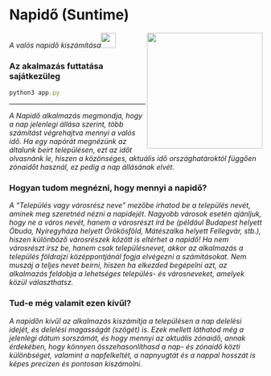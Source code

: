 # Napidő (Suntime)
<img align='right' src="https://suntime.stonawski.hu/static/icon-512.png" width="230">
<p><em>A valós napidő kiszámítása<img src="https://media4.giphy.com/media/v1.Y2lkPTc5MGI3NjExaGgwbWgzdnAxbGZ3azk0ZHJiZ3ZlNXdjbDl1bjR3cmQyY2dpc3hidyZlcD12MV9pbnRlcm5hbF9naWZfYnlfaWQmY3Q9cw/F0HOpzaUXInKxPLtr9/giphy.gif" width="30">
</em></p>

### Az akalmazás futtatása sajátkezüleg

```javascript
python3 app.py
```
---
<em>A Napidő alkalmazás megmondja, hogy a nap jelenlegi állása szerint, több számítást végrehajtva mennyi a valós idő. Ha egy napórát megnézünk az általunk beírt településen, ezt az időt olvasnánk le, hiszen a közönséges, aktuális idő országhatároktól függően zónaidőt használ, ez pedig a nap állásának elvét.
</em>
### Hogyan tudom megnézni, hogy mennyi a napidő?
<em>A “Település vagy városrész neve” mezőbe írhatod be a település nevét, aminek meg szeretnéd nézni a napidejét. Nagyobb városok esetén ajánljuk, hogy ne a város nevét, hanem a városrészt írd be (például Budapest helyett Óbuda, Nyíregyháza helyett Örökösföld, Mátészalka helyett Fellegvár, stb.), hiszen különböző városrészek között is eltérhet a napidő! Ha nem városrészt írsz be, hanem csak településnevet, akkor az alkalmazás a település földrajzi középpontjánál fogja elvégezni a számításokat. Nem muszáj a teljes nevet beírni, hiszen ha elkezded begépelni azt, az alkalmazás feldobja a lehetséges település- és városneveket, amelyek közül választhatsz.</em>
### Tud-e még valamit ezen kívűl?
<em>A napidőn kívűl az alkalmazás kiszámítja a településen a nap delelési idejét, és delelési magasságát (szögét) is. Ezek mellett láthatod még a jelenlegi dátum sorszámát, és hogy mennyi az aktuális zónaidő, annak érdekében, hogy könnyen összehasonlíthasd a nap- és zónaidő közti különbséget, valamint a napfelkeltét, a napnyugtát és a nappal hosszát is képes precízen és pontosan kiszámolni.
</em>

